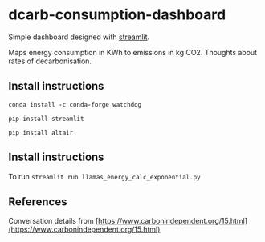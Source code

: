 # dcarb-consumption-dashboard

Simple dashboard designed with [streamlit](https://www.streamlit.io/).

Maps energy consumption in KWh to emissions in kg CO2. Thoughts about rates of decarbonisation. 

## Install instructions 

`conda install -c conda-forge watchdog`

`pip install streamlit`

`pip install altair`

## Install instructions 
To run `streamlit run llamas_energy_calc_exponential.py`

## References

Conversation details from [https://www.carbonindependent.org/15.html](https://www.carbonindependent.org/15.html)
